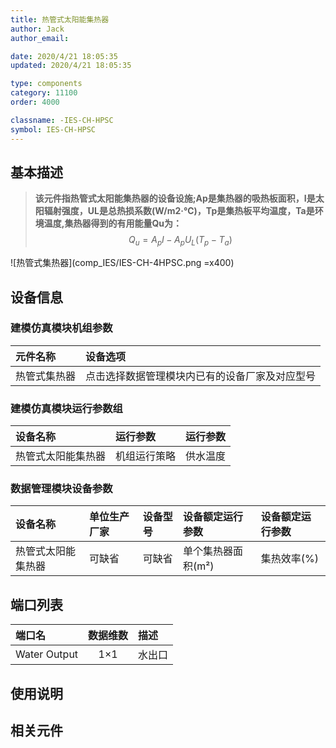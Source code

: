 ```yaml
---
title: 热管式太阳能集热器
author: Jack
author_email:

date: 2020/4/21 18:05:35
updated: 2020/4/21 18:05:35

type: components
category: 11100
order: 4000

classname: -IES-CH-HPSC
symbol: IES-CH-HPSC
---
```

## 基本描述

> **该元件指热管式太阳能集热器的设备设施;Ap是集热器的吸热板面积，I是太阳辐射强度，UL是总热损系数(W/m2·℃)，Tp是集热板平均温度，Ta是环境温度,集热器得到的有用能量Qu为：**
> $$Q_{u} = A_{p}I - A_{p}U_{L}\left( {T_{p} - T_{a}} \right)$$

![热管式集热器](comp_IES/IES-CH-4HPSC.png =x400)

## 设备信息

### 建模仿真模块机组参数
| 元件名称 | 设备选项 |
| :--- | :--- |
| 热管式集热器 |  点击选择数据管理模块内已有的设备厂家及对应型号 |

### 建模仿真模块运行参数组
| 设备名称 |  运行参数  |  运行参数  |
| :--- | :--- | :--- |
| 热管式太阳能集热器 |  机组运行策略  |  供水温度 |

### 数据管理模块设备参数
| 设备名称 | 单位生产厂家 | 设备型号 | 设备额定运行参数 | 设备额定运行参数 |
| :--- | :--- | :--- | :--- | :--- |
| 热管式太阳能集热器 |  可缺省 | 可缺省 | 单个集热器面积(m²) | 集热效率(%) |

## 端口列表
| 端口名 | 数据维数 | 描述 |
| :--- | :--:  | :--- |
|  Water Output  | 1×1  | 水出口  |


## 使用说明



## 相关元件